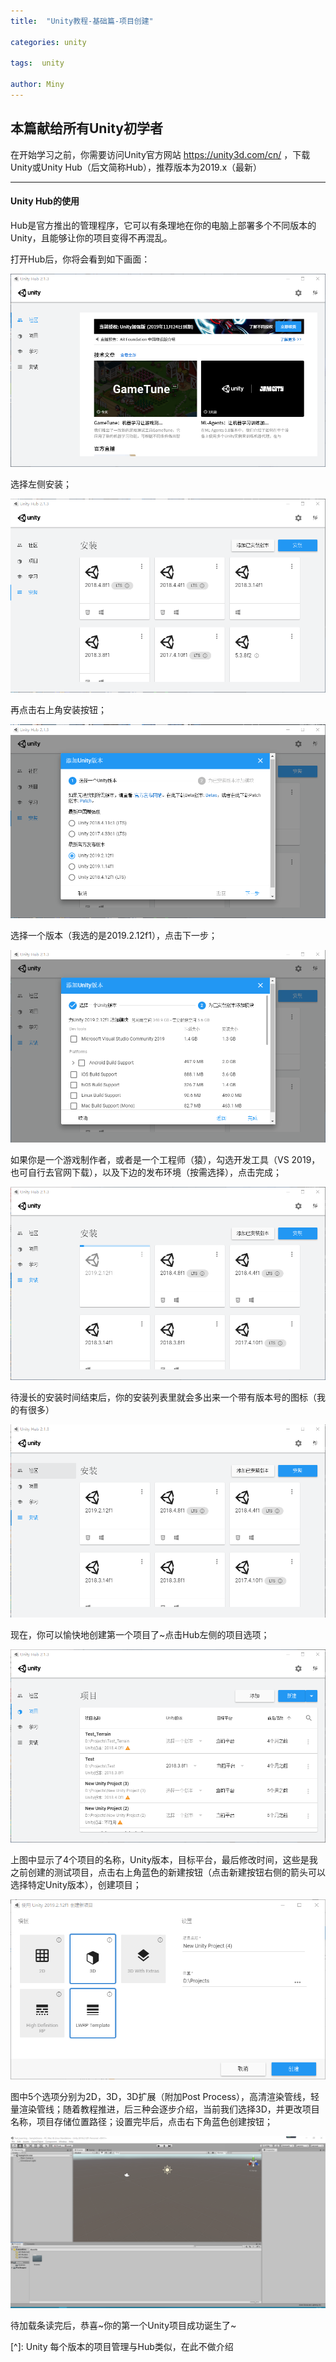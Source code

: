 ```yaml
---
title:  "Unity教程-基础篇-项目创建"

categories: unity

tags:  unity 

author: Miny
---
```


## 本篇献给所有Unity初学者

在开始学习之前，你需要访问Unity官方网站  https://unity3d.com/cn/ ，下载Unity或Unity Hub（后文简称Hub），推荐版本为2019.x（最新）

------











#### Unity Hub的使用

Hub是官方推出的管理程序，它可以有条理地在你的电脑上部署多个不同版本的Unity，且能够让你的项目变得不再混乱。

打开Hub后，你将会看到如下画面：

![](https://raw.githubusercontent.com/Miny-W/Miny-W.github.io/master/_posts/2019-11-18-Unity-BasicLearning-1.assets/1.png)

选择左侧安装；

![](https://raw.githubusercontent.com/Miny-W/Miny-W.github.io/master/_posts/2019-11-18-Unity-BasicLearning-1.assets/2.png)

再点击右上角安装按钮；

![](https://raw.githubusercontent.com/Miny-W/Miny-W.github.io/master/_posts/2019-11-18-Unity-BasicLearning-1.assets/3.png)

选择一个版本（我选的是2019.2.12f1），点击下一步；

![](https://raw.githubusercontent.com/Miny-W/Miny-W.github.io/master/_posts/2019-11-18-Unity-BasicLearning-1.assets/4.png)

如果你是一个游戏制作者，或者是一个工程师（猿），勾选开发工具（VS 2019，也可自行去官网下载），以及下边的发布环境（按需选择），点击完成；

![](https://raw.githubusercontent.com/Miny-W/Miny-W.github.io/master/_posts/2019-11-18-Unity-BasicLearning-1.assets/5.png)

待漫长的安装时间结束后，你的安装列表里就会多出来一个带有版本号的图标（我的有很多）

![](https://raw.githubusercontent.com/Miny-W/Miny-W.github.io/master/_posts/2019-11-18-Unity-BasicLearning-1.assets/6.png)

现在，你可以愉快地创建第一个项目了~点击Hub左侧的项目选项；

![](https://raw.githubusercontent.com/Miny-W/Miny-W.github.io/master/_posts/2019-11-18-Unity-BasicLearning-1.assets/7.png)

上图中显示了4个项目的名称，Unity版本，目标平台，最后修改时间，这些是我之前创建的测试项目，点击右上角蓝色的新建按钮（点击新建按钮右侧的箭头可以选择特定Unity版本），创建项目；

![](https://raw.githubusercontent.com/Miny-W/Miny-W.github.io/master/_posts/2019-11-18-Unity-BasicLearning-1.assets/8.png)

图中5个选项分别为2D，3D，3D扩展（附加Post Process），高清渲染管线，轻量渲染管线；随着教程推进，后三种会逐步介绍，当前我们选择3D，并更改项目名称，项目存储位置路径；设置完毕后，点击右下角蓝色创建按钮；

![](https://raw.githubusercontent.com/Miny-W/Miny-W.github.io/master/_posts/2019-11-18-Unity-BasicLearning-1.assets/9.png)

待加载条读完后，恭喜~你的第一个Unity项目成功诞生了~

[^]: Unity 每个版本的项目管理与Hub类似，在此不做介绍

